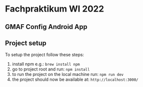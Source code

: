 # Fachpraktikum WI 2022

## GMAF Config Android App

## Project setup
To setup the project follow these steps:

1. install npm e.g.: `brew install npm`
2. go to project root and run: `npm install`
3. to run the project on the local machine run: `npm run dev`
4. the project should now be available at: `http://localhost:3000/`